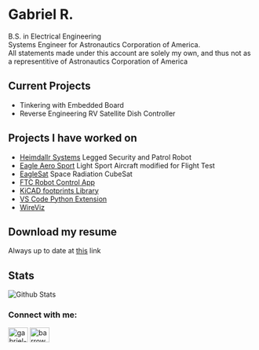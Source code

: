 # Gabriel R.
B.S. in Electrical Engineering \
Systems Engineer for Astronautics Corporation of America. \
All statements made under this account are solely my own, and thus not as a representitive of Astronautics Corporation of America 


## Current Projects
* Tinkering with Embedded Board
* Reverse Engineering RV Satellite Dish Controller


## Projects I have worked on
* [Heimdallr Systems](https://heimdallr-systems.github.io/) Legged Security and Patrol Robot
* [Eagle Aero Sport](https://www.eagleaerosport.com/) Light Sport Aircraft modified for Flight Test
* [EagleSat](https://eaglelife.erau.edu/eaglesat/home/) Space Radiation CubeSat
* [FTC Robot Control App](https://github.com/CoppellRobotics/ftc_app)
* [KiCAD footprints Library](https://gitlab.com/kicad/libraries/kicad-footprints)
* [VS Code Python Extension](https://github.com/microsoft/vscode-python)
* [WireViz](https://github.com/formatc1702/WireViz)

## Download my resume
Always up to date at [this](https://github.com/Marsfan/Gabriel-Roper-Resume/releases/latest/download/Gabriel_Roper_Resume.pdf) link

## Stats
![Github Stats](https://github-readme-stats.vercel.app/api?username=marsfan&count_private=true&show_icons=true&include_all_commits=true&line_height=24.5)
<!--![Top Langs](https://github-readme-stats.vercel.app/api/top-langs/?username=marsfan&layout=compact&exclude_repo=Bus-Loop-Display,Swift-Education&langs_count=10)-->

<h3 align="left">Connect with me:</h3>
<p align="left">
<a href="https://linkedin.com/in/gabriel-roper" target="blank"><img align="center" src="https://cdn.jsdelivr.net/npm/simple-icons@3.0.1/icons/linkedin.svg" alt="gabriel-roper" height="30" width="40" /></a>
<a href="https://stackoverflow.com/users/barrowwight" target="blank"><img align="center" src="https://cdn.jsdelivr.net/npm/simple-icons@3.0.1/icons/stackoverflow.svg" alt="barrowwight" height="30" width="40" /></a>
</p>
